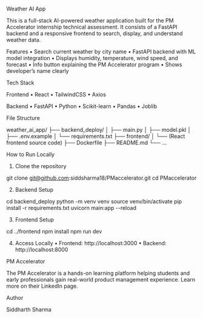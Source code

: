 Weather AI App

This is a full-stack AI-powered weather application built for the PM Accelerator internship technical assessment. It consists of a FastAPI backend and a responsive frontend to search, display, and understand weather data.

Features
	•	Search current weather by city name
	•	FastAPI backend with ML model integration
	•	Displays humidity, temperature, wind speed, and forecast
	•	Info button explaining the PM Accelerator program
	•	Shows developer’s name clearly

Tech Stack

Frontend
	•	React
	•	TailwindCSS
	•	Axios

Backend
	•	FastAPI
	•	Python
	•	Scikit-learn
	•	Pandas
	•	Joblib


File Structure

weather_ai_app/
├── backend_deploy/
│   ├── main.py
│   ├── model.pkl
│   ├── .env.example
│   └── requirements.txt
├── frontend/
│   └── (React frontend source code)
├── Dockerfile
├── README.md
└── ...

How to Run Locally

1. Clone the repository

git clone git@github.com:siddsharma18/PMaccelerator.git
cd PMaccelerator

2. Backend Setup

cd backend_deploy
python -m venv venv
source venv/bin/activate
pip install -r requirements.txt
uvicorn main:app --reload

3. Frontend Setup

cd ../frontend
npm install
npm run dev

4. Access Locally
	•	Frontend: http://localhost:3000
	•	Backend: http://localhost:8000

PM Accelerator

The PM Accelerator is a hands-on learning platform helping students and early professionals gain real-world product management experience. Learn more on their LinkedIn page.

Author

Siddharth Sharma

